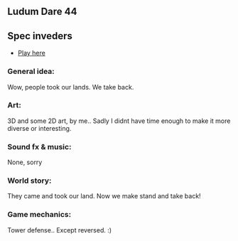 ## Ludum Dare 44

## Spec inveders

* [Play here](https://aerosolswe.github.io/LD44-Spec-inveders/index.html)

### General idea:
Wow, people took our lands. We take back.

### Art:
3D and some 2D art, by me.. Sadly I didnt have time enough to make it more diverse or interesting.

### Sound fx & music:
None, sorry

### World story:
They came and took our land. Now we make stand and take back!

### Game mechanics:
Tower defense.. Except reversed. :)
